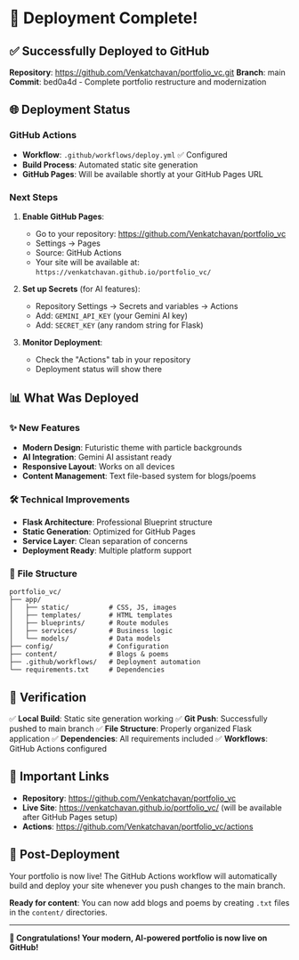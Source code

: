 # 🚀 Deployment Complete!

## ✅ Successfully Deployed to GitHub

**Repository**: https://github.com/Venkatchavan/portfolio_vc.git
**Branch**: main
**Commit**: bed0a4d - Complete portfolio restructure and modernization

## 🌐 Deployment Status

### GitHub Actions
- **Workflow**: `.github/workflows/deploy.yml` ✅ Configured
- **Build Process**: Automated static site generation
- **GitHub Pages**: Will be available shortly at your GitHub Pages URL

### Next Steps

1. **Enable GitHub Pages**:
   - Go to your repository: https://github.com/Venkatchavan/portfolio_vc
   - Settings → Pages
   - Source: GitHub Actions
   - Your site will be available at: `https://venkatchavan.github.io/portfolio_vc/`

2. **Set up Secrets** (for AI features):
   - Repository Settings → Secrets and variables → Actions
   - Add: `GEMINI_API_KEY` (your Gemini AI key)
   - Add: `SECRET_KEY` (any random string for Flask)

3. **Monitor Deployment**:
   - Check the "Actions" tab in your repository
   - Deployment status will show there

## 📊 What Was Deployed

### ✨ **New Features**
- **Modern Design**: Futuristic theme with particle backgrounds
- **AI Integration**: Gemini AI assistant ready
- **Responsive Layout**: Works on all devices
- **Content Management**: Text file-based system for blogs/poems

### 🛠️ **Technical Improvements**
- **Flask Architecture**: Professional Blueprint structure
- **Static Generation**: Optimized for GitHub Pages
- **Service Layer**: Clean separation of concerns
- **Deployment Ready**: Multiple platform support

### 📁 **File Structure**
```
portfolio_vc/
├── app/
│   ├── static/          # CSS, JS, images
│   ├── templates/       # HTML templates
│   ├── blueprints/      # Route modules
│   ├── services/        # Business logic
│   └── models/          # Data models
├── config/              # Configuration
├── content/             # Blogs & poems
├── .github/workflows/   # Deployment automation
└── requirements.txt     # Dependencies
```

## 🎯 **Verification**

✅ **Local Build**: Static site generation working
✅ **Git Push**: Successfully pushed to main branch
✅ **File Structure**: Properly organized Flask application
✅ **Dependencies**: All requirements included
✅ **Workflows**: GitHub Actions configured

## 🔗 **Important Links**

- **Repository**: https://github.com/Venkatchavan/portfolio_vc
- **Live Site**: https://venkatchavan.github.io/portfolio_vc/ (will be available after GitHub Pages setup)
- **Actions**: https://github.com/Venkatchavan/portfolio_vc/actions

## 📧 **Post-Deployment**

Your portfolio is now live! The GitHub Actions workflow will automatically build and deploy your site whenever you push changes to the main branch.

**Ready for content**: You can now add blogs and poems by creating `.txt` files in the `content/` directories.

---

**🎊 Congratulations! Your modern, AI-powered portfolio is now live on GitHub!**
